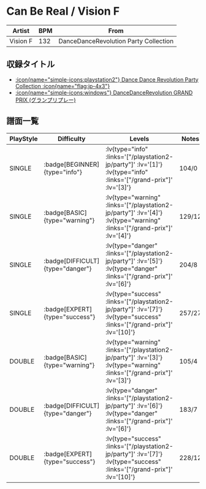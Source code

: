 # Can Be Real / Vision F

|Artist|BPM|From|
|------|---|----|
|Vision F|132|DanceDanceRevolution Party Collection|

## 収録タイトル

- [ :icon{name="simple-icons:playstation2"} Dance Dance Revolution Party Collection :icon{name="flag:jp-4x3"} ](/playstation2-jp/party)
- [ :icon{name="simple-icons:windows"} DanceDanceRevolution GRAND PRIX (グランプリプレー)](/grand-prix)

## 譜面一覧

|PlayStyle|Difficulty|Levels|Notes|Movie|
|---------|----------|------|-----|-----|
|SINGLE| :badge[BEGINNER]{type="info"} | :lv{type="info" :links='["/playstation2-jp/party"]' :lv='[1]'}  :lv{type="info" :links='["/grand-prix"]' :lv='[3]'} |104/0||
|SINGLE| :badge[BASIC]{type="warning"} | :lv{type="warning" :links='["/playstation2-jp/party"]' :lv='[4]'}  :lv{type="warning" :links='["/grand-prix"]' :lv='[4]'} |129/12||
|SINGLE| :badge[DIFFICULT]{type="danger"} | :lv{type="danger" :links='["/playstation2-jp/party"]' :lv='[5]'}  :lv{type="danger" :links='["/grand-prix"]' :lv='[6]'} |204/8||
|SINGLE| :badge[EXPERT]{type="success"} | :lv{type="success" :links='["/playstation2-jp/party"]' :lv='[7]'}  :lv{type="success" :links='["/grand-prix"]' :lv='[10]'} |257/27||
|DOUBLE| :badge[BASIC]{type="warning"} | :lv{type="warning" :links='["/playstation2-jp/party"]' :lv='[3]'}  :lv{type="warning" :links='["/grand-prix"]' :lv='[3]'} |105/4||
|DOUBLE| :badge[DIFFICULT]{type="danger"} | :lv{type="danger" :links='["/playstation2-jp/party"]' :lv='[6]'}  :lv{type="danger" :links='["/grand-prix"]' :lv='[6]'} |183/7||
|DOUBLE| :badge[EXPERT]{type="success"} | :lv{type="success" :links='["/playstation2-jp/party"]' :lv='[7]'}  :lv{type="success" :links='["/grand-prix"]' :lv='[10]'} |228/12||
